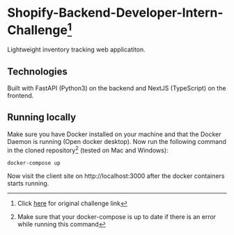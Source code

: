 # Shopify-Backend-Developer-Intern-Challenge[^1]
Lightweight inventory tracking web applicatiton.

## Technologies
Built with FastAPI (Python3) on the backend and NextJS (TypeScript) on the frontend.

## Running locally

Make sure you have Docker installed on your machine and that the Docker Daemon is running (Open docker desktop). Now run the following command in the cloned repository[^2] (tested on Mac and Windows):

```
docker-compose up
```

Now visit the client site on http://localhost:3000 after the docker containers starts running.


[^1]: Click [here](https://docs.google.com/document/d/1z9LZ_kZBUbg-O2MhZVVSqTmvDko5IJWHtuFmIu_Xg1A/edit#) for original challenge link
[^2]: Make sure that your docker-compose is up to date if there is an error while running this command

